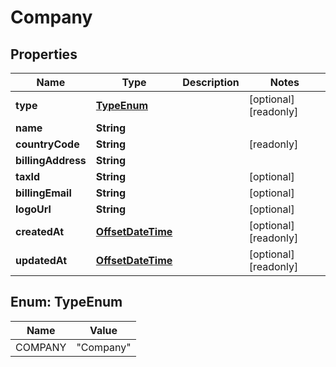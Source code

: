 

# Company

## Properties

Name | Type | Description | Notes
------------ | ------------- | ------------- | -------------
**type** | [**TypeEnum**](#TypeEnum) |  |  [optional] [readonly]
**name** | **String** |  | 
**countryCode** | **String** |  |  [readonly]
**billingAddress** | **String** |  | 
**taxId** | **String** |  |  [optional]
**billingEmail** | **String** |  |  [optional]
**logoUrl** | **String** |  |  [optional]
**createdAt** | [**OffsetDateTime**](OffsetDateTime.md) |  |  [optional] [readonly]
**updatedAt** | [**OffsetDateTime**](OffsetDateTime.md) |  |  [optional] [readonly]



## Enum: TypeEnum

Name | Value
---- | -----
COMPANY | &quot;Company&quot;



